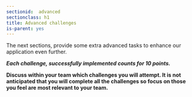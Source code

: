 ```yaml
---
sectionid:  advanced
sectionclass: h1
title: Advanced challenges
is-parent: yes
---
```


The next sections, provide some extra advanced tasks to enhance our application even further.

***Each challenge, successfully implemented counts for 10 points.***

 **Discuss within your team which challenges you will attempt. It is not anticipated that you will complete all the challenges so focus on those you feel are most relevant to your team.**
